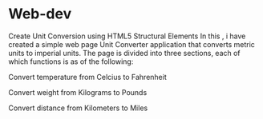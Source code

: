 # Web-dev
Create Unit Conversion using HTML5 Structural Elements
In this , i have created a simple web page Unit Converter application that converts metric units to imperial units. The page is divided into three sections, each of which functions is as of the following:

Convert temperature from Celcius to Fahrenheit

Convert weight from Kilograms to Pounds

Convert distance from Kilometers to Miles

